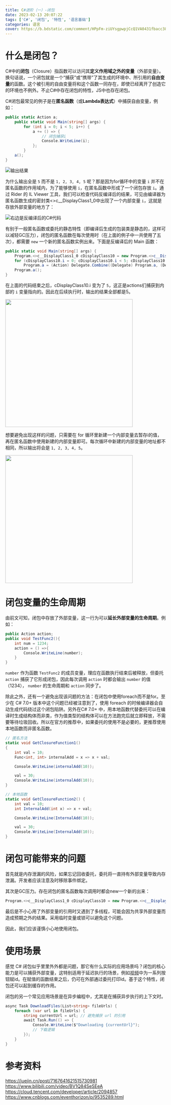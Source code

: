 ```yaml
---
title: C#进阶（一）-闭包
date: 2023-02-13 20:07:22
tags: ['C#', '闭包', '特性', '语言基础']
categories: 语言
cover: https://b.bdstatic.com/comment/HPpFm-ziUYsgpwpjCcQ1VA0431fbacc38d0fdf8123bab71d5622f0.png
---
```


# 什么是闭包？
C#中的**闭包**（Closure）指函数可以访问其**定义作用域之外的变量**（外部变量）。换句话说，一个闭包就是一个“捕获”或“携带”了其生成的环境中、所引用的**自由变量**的函数。这个被引用的自由变量将和这个函数一同存在，即使已经离开了创造它的环境也不例外。不止C#中存在闭包的特性，JS中也存在闭包。

C#闭包最常见的例子是在**匿名函数**（或**Lambda表达式**）中捕获自由变量，例如：

```C#
public static Action a;
    public static void Main(string[] args) {
        for (int i = 0; i < 5; i++) {
            a += () => {
                // 闭包捕获i
                Console.WriteLine(i);
            }; 
        }
    a();
}
```

<img src="https://b.bdstatic.com/comment/HPpFm-ziUYsgpwpjCcQ1VA63f3ccd4b622113dd2a3aa81bd432f72.png" alt="输出结果" />

为什么输出全是 `5` 而不是 `1, 2, 3, 4, 5` 呢？那是因为for循环中的变量 `i` 并不在匿名函数的作用域内，为了能够使用 `i`，在匿名函数中形成了一个闭包存放 `i`。通过 Rider 的 IL Viewer 工具，我们可以检查代码反编译后的结果，可见由编译器为匿名函数生成的密封类\<\>c__DisplayClass1_0中出现了一个内部变量 `i`，这就是存放外部变量的地方了：

<img src="https://b.bdstatic.com/comment/HPpFm-ziUYsgpwpjCcQ1VAbe7446a2ec3507b3f79c33f8c782520c.png" alt="右边是反编译后的C#代码" />

有别于一般匿名函数或委托的静态特性（即编译后生成的包装类是静态的，这样可以减轻GC压力），闭包的匿名函数在每次使用时（在上面的例子中一共使用了五次），都需要 `new` 一个新的匿名函数实例出来。下面是反编译后的 Main 函数：

```C#
public static void Main(string[] args) {
    Program.<>c__DisplayClass1_0 cDisplayClass10 = new Program.<>c__DisplayClass1_0();
    for (cDisplayClass10.i = 0; cDisplayClass10.i < 5; cDisplayClass10.i++)
        Program.a = (Action) Delegate.Combine((Delegate) Program.a, (Delegate) new Action((object) cDisplayClass10, __methodptr(<Main>b__0)));
    Program.a();
}
```

在上面的代码结束之后，cDisplayClass10.i 变为了 `5`，这正是actions们捕获到内部的 `i` 变量指向的。因此在后续执行时，输出的结果全部都是5。

<img src="https://b.bdstatic.com/comment/HPpFm-ziUYsgpwpjCcQ1VA966501e6fa443d70cbb43e6a906612d2.png" width=400 />

想要避免出现这样的问题，只需要在 for 循环里新建一个内部变量去暂存i的值，再在匿名函数中使用新建的内部变量即可。每次循环中新建的内部变量的地址都不相同，所以输出将会是 `1, 2, 3, 4, 5`。

<img src="https://b.bdstatic.com/comment/HPpFm-ziUYsgpwpjCcQ1VA375ee4a73bb0b6042be0ebcf8dfb4abb.png" width=400 />

# 闭包变量的生命周期
由前文可知，闭包中存放了外部变量，这一行为可以**延长外部变量的生命周期**。例如：

```C#
public Action action;
public void TestFunc2(){
    int num = 1234;
    action = () =>{
        Console.WriteLine(number);
    }
}
```

`number` 作为函数 `TestFunc2` 的成员变量，理应在函数执行结束后被释放，但委托 `action` 捕获了它形成闭包，因此每次调用 `action` 时都会输出 `number` 的值（1234）， `number` 的生命周期和 `action` 同步了。

除此之外，还有一个避免出现该问题的方法：在闭包中使用foreach而不是for。至少在 C# 7.0+ 版本中这个问题已经被注意到了，使用 foreach 的时候编译器会自动生成代码绕过这个闭包陷阱。另外在C# 7.0+ 中，用本地函数代替委托可以在编译时生成结构体而非类，作为值类型的结构体可以在方法跑完后就立即释放，不需要等待垃圾回收。所以在官方的推荐中，如果委托的使用不是必要的，更推荐使用本地函数而非匿名函数。

```C#
// 匿名方法
static void GetClosureFunction1()
{
    int val = 10;
    Func<int, int> internalAdd = x => x + val;

    Console.WriteLine(internalAdd(10));

    val = 30;
    Console.WriteLine(internalAdd(10));
}

// 本地函数
static void GetClosureFunction2() {
    int val = 10;
    int InternalAdd(int x) => x + val;

    Console.WriteLine(InternalAdd(10));

    val = 30;
    Console.WriteLine(InternalAdd(10));
}
```

# 闭包可能带来的问题
首先就是内存泄漏的风险，如果忘记回收委托，委托将一直持有外部变量导致内存泄漏。开发者应该注意及时移除事件绑定。

其次是GC压力。存在闭包的匿名函数每次调用时都会new一个新的出来：

```C#
Program.<>c__DisplayClass1_0 cDisplayClass10 = new Program.<>c__DisplayClass1_0();
```

最后是不小心用了外部变量的引用时又遇到了多线程，可能会因为共享外部变量而造成预期之外的结果。采用临时变量或锁可以避免这个问题。

因此，我们应该谨慎小心地使用闭包。

# 使用场景
感觉 C# 闭包似乎里里外外都是问题，那它有什么实际的应用场景吗？闭包的核心能力是可以捕获外部变量，这特别适用于延迟执行的场景，例如<a href="https://www.bilibili.com/video/BV1Q84SeSEeA">视频</a>中为一系列按钮赋id。在赋值的函数结束之后，仍可在外部通过委托打印id。基于这个特性，闭包还可以起到缓存的作用。

闭包的另一个常见应用场景是在异步编程中，尤其是在捕获异步执行的上下文时。

```C#
async Task DownloadFiles(List<string> fileUrls) {
    foreach (var url in fileUrls) {
        string currentUrl = url; // 避免捕获 url 的引用
        await Task.Run(() => {
            Console.WriteLine($"Downloading {currentUrl}");
            // 下载逻辑
        });
    }
}
```

# 参考资料
https://juejin.cn/post/7167641621515730981
https://www.bilibili.com/video/BV1Q84SeSEeA
https://cloud.tencent.com/developer/article/2094857
https://www.cnblogs.com/eventhorizon/p/9535289.html